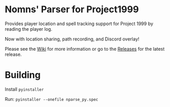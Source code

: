 # Nomns' Parser for Project1999


Provides player location and spell tracking support for Project 1999 by reading the player log.

Now with location sharing, path recording, and Discord overlay!

Please see the [Wiki](https://github.com/nomns/nparse/wiki) for more information or go to the [Releases](https://github.com/nomns/nparse/releases) for the latest release.

Building
========

Install `pyinstaller`

Run: `pyinstaller --onefile nparse_py.spec`